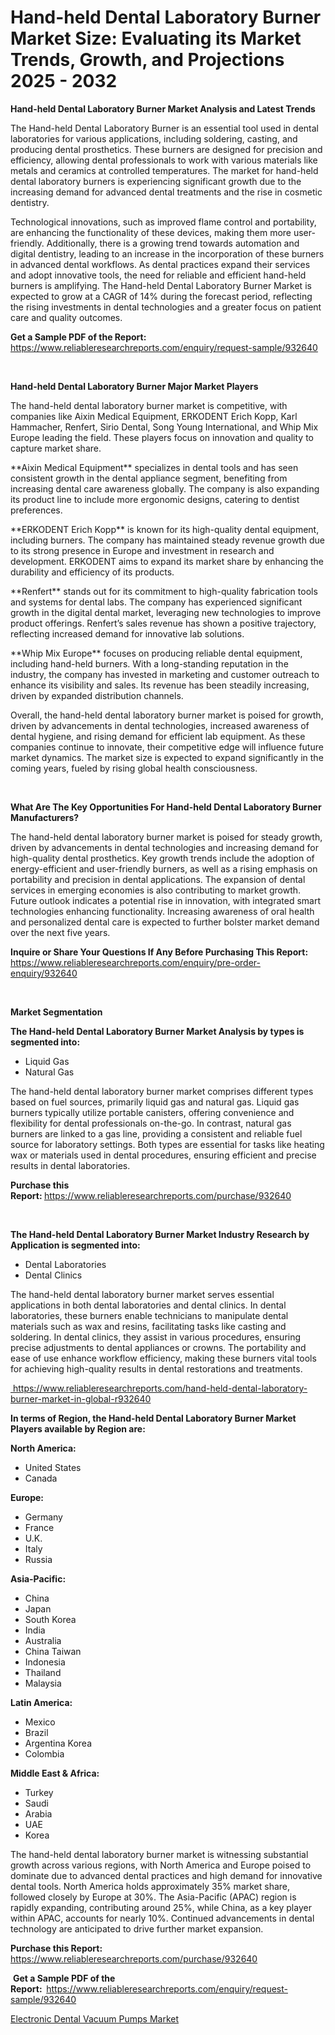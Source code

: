 <p><h1>Hand-held Dental Laboratory Burner Market Size: Evaluating its Market Trends, Growth, and Projections 2025 - 2032</h1></p><p><strong>Hand-held Dental Laboratory Burner Market Analysis and Latest Trends</strong></p>
<p><p>The Hand-held Dental Laboratory Burner is an essential tool used in dental laboratories for various applications, including soldering, casting, and producing dental prosthetics. These burners are designed for precision and efficiency, allowing dental professionals to work with various materials like metals and ceramics at controlled temperatures. The market for hand-held dental laboratory burners is experiencing significant growth due to the increasing demand for advanced dental treatments and the rise in cosmetic dentistry. </p><p>Technological innovations, such as improved flame control and portability, are enhancing the functionality of these devices, making them more user-friendly. Additionally, there is a growing trend towards automation and digital dentistry, leading to an increase in the incorporation of these burners in advanced dental workflows. As dental practices expand their services and adopt innovative tools, the need for reliable and efficient hand-held burners is amplifying. The Hand-held Dental Laboratory Burner Market is expected to grow at a CAGR of 14% during the forecast period, reflecting the rising investments in dental technologies and a greater focus on patient care and quality outcomes.</p></p>
<p><strong>Get a Sample PDF of the Report:&nbsp;</strong> <a href="https://www.reliableresearchreports.com/enquiry/request-sample/932640?utm_campaign=3315&utm_medium=2&utm_source=Github&utm_content=ia&utm_term=21032025&utm_id=hand-held-dental-laboratory-burner">https://www.reliableresearchreports.com/enquiry/request-sample/932640</a></p>
<p>&nbsp;</p>
<p><strong>Hand-held Dental Laboratory Burner Major Market Players</strong></p>
<p><p>The hand-held dental laboratory burner market is competitive, with companies like Aixin Medical Equipment, ERKODENT Erich Kopp, Karl Hammacher, Renfert, Sirio Dental, Song Young International, and Whip Mix Europe leading the field. These players focus on innovation and quality to capture market share.</p><p>**Aixin Medical Equipment** specializes in dental tools and has seen consistent growth in the dental appliance segment, benefiting from increasing dental care awareness globally. The company is also expanding its product line to include more ergonomic designs, catering to dentist preferences.</p><p>**ERKODENT Erich Kopp** is known for its high-quality dental equipment, including burners. The company has maintained steady revenue growth due to its strong presence in Europe and investment in research and development. ERKODENT aims to expand its market share by enhancing the durability and efficiency of its products.</p><p>**Renfert** stands out for its commitment to high-quality fabrication tools and systems for dental labs. The company has experienced significant growth in the digital dental market, leveraging new technologies to improve product offerings. Renfert’s sales revenue has shown a positive trajectory, reflecting increased demand for innovative lab solutions.</p><p>**Whip Mix Europe** focuses on producing reliable dental equipment, including hand-held burners. With a long-standing reputation in the industry, the company has invested in marketing and customer outreach to enhance its visibility and sales. Its revenue has been steadily increasing, driven by expanded distribution channels.</p><p>Overall, the hand-held dental laboratory burner market is poised for growth, driven by advancements in dental technologies, increased awareness of dental hygiene, and rising demand for efficient lab equipment. As these companies continue to innovate, their competitive edge will influence future market dynamics. The market size is expected to expand significantly in the coming years, fueled by rising global health consciousness.</p></p>
<p>&nbsp;</p>
<p><strong>What Are The Key Opportunities For Hand-held Dental Laboratory Burner Manufacturers?</strong></p>
<p><p>The hand-held dental laboratory burner market is poised for steady growth, driven by advancements in dental technologies and increasing demand for high-quality dental prosthetics. Key growth trends include the adoption of energy-efficient and user-friendly burners, as well as a rising emphasis on portability and precision in dental applications. The expansion of dental services in emerging economies is also contributing to market growth. Future outlook indicates a potential rise in innovation, with integrated smart technologies enhancing functionality. Increasing awareness of oral health and personalized dental care is expected to further bolster market demand over the next five years.</p></p>
<p><strong>Inquire or Share Your Questions If Any Before Purchasing This Report:</strong> <a href="https://www.reliableresearchreports.com/enquiry/pre-order-enquiry/932640?utm_campaign=3315&utm_medium=2&utm_source=Github&utm_content=ia&utm_term=21032025&utm_id=hand-held-dental-laboratory-burner">https://www.reliableresearchreports.com/enquiry/pre-order-enquiry/932640</a></p>
<p>&nbsp;</p>
<p><strong>Market Segmentation</strong></p>
<p><strong>The Hand-held Dental Laboratory Burner Market Analysis by types is segmented into:</strong></p>
<p><ul><li>Liquid Gas</li><li>Natural Gas</li></ul></p>
<p><p>The hand-held dental laboratory burner market comprises different types based on fuel sources, primarily liquid gas and natural gas. Liquid gas burners typically utilize portable canisters, offering convenience and flexibility for dental professionals on-the-go. In contrast, natural gas burners are linked to a gas line, providing a consistent and reliable fuel source for laboratory settings. Both types are essential for tasks like heating wax or materials used in dental procedures, ensuring efficient and precise results in dental laboratories.</p></p>
<p><strong>Purchase this Report:&nbsp;</strong><a href="https://www.reliableresearchreports.com/purchase/932640?utm_campaign=3315&utm_medium=2&utm_source=Github&utm_content=ia&utm_term=21032025&utm_id=hand-held-dental-laboratory-burner">https://www.reliableresearchreports.com/purchase/932640</a></p>
<p>&nbsp;</p>
<p><strong>The Hand-held Dental Laboratory Burner Market Industry Research by Application is segmented into:</strong></p>
<p><ul><li>Dental Laboratories</li><li>Dental Clinics</li></ul></p>
<p><p>The hand-held dental laboratory burner market serves essential applications in both dental laboratories and dental clinics. In dental laboratories, these burners enable technicians to manipulate dental materials such as wax and resins, facilitating tasks like casting and soldering. In dental clinics, they assist in various procedures, ensuring precise adjustments to dental appliances or crowns. The portability and ease of use enhance workflow efficiency, making these burners vital tools for achieving high-quality results in dental restorations and treatments.</p></p>
<p><a href="https://www.reliableresearchreports.com/hand-held-dental-laboratory-burner-market-in-global-r932640?utm_campaign=3315&utm_medium=2&utm_source=Github&utm_content=ia&utm_term=21032025&utm_id=hand-held-dental-laboratory-burner">&nbsp;https://www.reliableresearchreports.com/hand-held-dental-laboratory-burner-market-in-global-r932640</a></p>
<p><strong>In terms of Region, the Hand-held Dental Laboratory Burner Market Players available by Region are:</strong></p>
<p>
    <p> <strong> North America: </strong>
        <ul>
            <li>United States</li>
            <li>Canada</li>
        </ul>
        </p> 
    <p> <strong> Europe: </strong>
        <ul>
            <li>Germany</li>
            <li>France</li>
            <li>U.K.</li>
            <li>Italy</li>
            <li>Russia</li>
        </ul>
        </p> 
    <p> <strong> Asia-Pacific: </strong>
        <ul>
            <li>China</li>
            <li>Japan</li>
            <li>South Korea</li>
            <li>India</li>
            <li>Australia</li>
            <li>China Taiwan</li>
            <li>Indonesia</li>
            <li>Thailand</li>
            <li>Malaysia</li>
        </ul>
        </p> 
    <p> <strong> Latin America: </strong>
        <ul>
            <li>Mexico</li>
            <li>Brazil</li>
            <li>Argentina Korea</li>
            <li>Colombia</li>
        </ul>
        </p> 
    <p> <strong> Middle East & Africa: </strong>
        <ul>
            <li>Turkey</li>
            <li>Saudi</li>
            <li>Arabia</li>
            <li>UAE</li>
            <li>Korea</li>
        </ul>
    </p>
    </p>
<p><p>The hand-held dental laboratory burner market is witnessing substantial growth across various regions, with North America and Europe poised to dominate due to advanced dental practices and high demand for innovative dental tools. North America holds approximately 35% market share, followed closely by Europe at 30%. The Asia-Pacific (APAC) region is rapidly expanding, contributing around 25%, while China, as a key player within APAC, accounts for nearly 10%. Continued advancements in dental technology are anticipated to drive further market expansion.</p></p>
<p><strong>Purchase this Report: </strong><a href="https://www.reliableresearchreports.com/purchase/932640?utm_campaign=3315&utm_medium=2&utm_source=Github&utm_content=ia&utm_term=21032025&utm_id=hand-held-dental-laboratory-burner">https://www.reliableresearchreports.com/purchase/932640</a></p>
<p>&nbsp;<strong>Get a Sample PDF of the Report:&nbsp;&nbsp;</strong><a href="https://www.reliableresearchreports.com/enquiry/request-sample/932640?utm_campaign=3315&utm_medium=2&utm_source=Github&utm_content=ia&utm_term=21032025&utm_id=hand-held-dental-laboratory-burner">https://www.reliableresearchreports.com/enquiry/request-sample/932640</a></p>
<p><strong></strong></p>
<p><p><a href="https://github.com/kolffmaris58/Market-Research-Report-List-1/blob/main/electronic-dental-vacuum-pumps-market.md?utm_campaign=3315&utm_medium=2&utm_source=Github&utm_content=ia&utm_term=21032025&utm_id=hand-held-dental-laboratory-burner">Electronic Dental Vacuum Pumps Market</a></p></p>